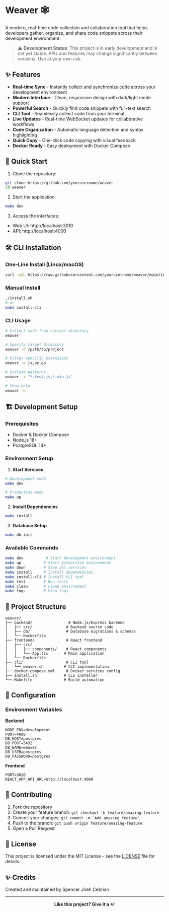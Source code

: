 # Weaver 🕸️

A modern, real-time code collection and collaboration tool that helps developers gather, organize, and share code snippets across their development environment.

> ⚠️ **Development Status**: This project is in early development and is not yet stable. APIs and features may change significantly between versions. Use at your own risk.

## ✨ Features

- **Real-time Sync** - Instantly collect and synchronize code across your development environment
- **Modern Interface** - Clean, responsive design with dark/light mode support
- **Powerful Search** - Quickly find code snippets with full-text search
- **CLI Tool** - Seamlessly collect code from your terminal
- **Live Updates** - Real-time WebSocket updates for collaborative workflows
- **Code Organization** - Automatic language detection and syntax highlighting
- **Quick Copy** - One-click code copying with visual feedback
- **Docker Ready** - Easy deployment with Docker Compose

## 🚀 Quick Start

1. Clone the repository:

```bash
git clone https://github.com/yourusername/weaver
cd weaver
```

2. Start the application:

```bash
make dev
```

3. Access the interfaces:

- Web UI: http://localhost:3010
- API: http://localhost:4000

## 🛠️ CLI Installation

### One-Line Install (Linux/macOS)

```bash
curl -sSL https://raw.githubusercontent.com/yourusername/weaver/main/install.sh | bash
```

### Manual Install

```bash
./install.sh
# or
make install-cli
```

### CLI Usage

```bash
# Collect code from current directory
weaver

# Specify target directory
weaver -d /path/to/project

# Filter specific extensions
weaver -e js,py,go

# Exclude patterns
weaver -x "*.test.js,*.min.js"

# Show help
weaver -h
```

## 🏗️ Development Setup

### Prerequisites

- Docker & Docker Compose
- Node.js 18+
- PostgreSQL 14+

### Environment Setup

1. **Start Services**

```bash
# Development mode
make dev

# Production mode
make up
```

2. **Install Dependencies**

```bash
make install
```

3. **Database Setup**

```bash
make db-init
```

### Available Commands

```bash
make dev          # Start development environment
make up          # Start production environment
make down        # Stop all services
make install     # Install dependencies
make install-cli # Install CLI tool
make test        # Run tests
make clean       # Clean environment
make logs        # View logs
```

## 📁 Project Structure

```
weaver/
├── backend/                # Node.js/Express backend
│   ├── src/               # Backend source code
│   ├── db/                # Database migrations & schemas
│   └── Dockerfile
├── frontend/              # React frontend
│   ├── src/
│   │   ├── components/    # React components
│   │   └── App.tsx       # Main application
│   └── Dockerfile
├── cli/                   # CLI tool
│   └── weaver.sh         # CLI implementation
├── docker-compose.yml     # Docker services config
├── install.sh            # CLI installer
└── Makefile              # Build automation
```

## 🔧 Configuration

### Environment Variables

**Backend**

```env
NODE_ENV=development
PORT=4000
DB_HOST=postgres
DB_PORT=5432
DB_NAME=weaver
DB_USER=postgres
DB_PASSWORD=postgres
```

**Frontend**

```env
PORT=3010
REACT_APP_API_URL=http://localhost:4000
```

## 🤝 Contributing

1. Fork the repository
2. Create your feature branch: `git checkout -b feature/amazing-feature`
3. Commit your changes: `git commit -m 'Add amazing feature'`
4. Push to the branch: `git push origin feature/amazing-feature`
5. Open a Pull Request

## 📝 License

This project is licensed under the MIT License - see the [LICENSE](LICENSE) file for details.

## ✨ Credits

Created and maintained by Spencer Jireh Cebrian

---

<div align="center">
  <strong>Like this project? Give it a ⭐️!</strong>
</div>
